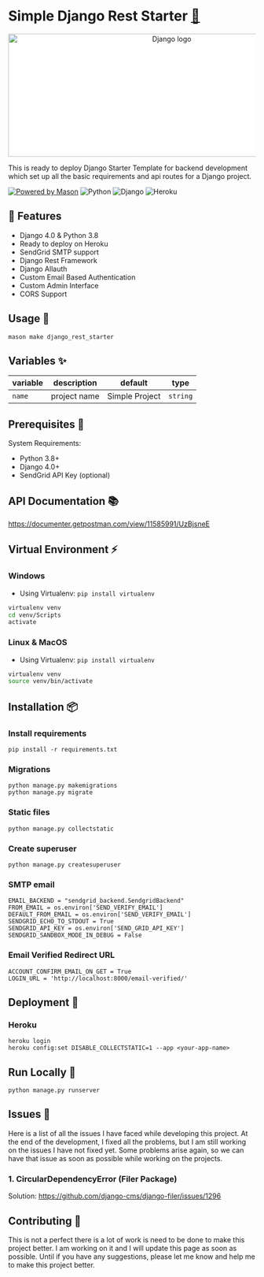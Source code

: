 # Simple Django Rest Starter  [🔗](https://brickhub.dev/bricks/simple_django_starter/0.1.0+2)

<div align="center">
  <img width="650" height="250" style="background:white;" src="https://soshace.com/wp-content/uploads/2021/01/879-png-3.png" alt="Django logo">
</div>

This is ready to deploy Django Starter Template for backend development which set up all the basic requirements and api routes for a Django project.

[![Powered by Mason](https://img.shields.io/endpoint?url=https%3A%2F%2Ftinyurl.com%2Fmason-badge)](https://github.com/felangel/mason) ![Python](https://img.shields.io/badge/python-3670A0?style=for-the-badge&logo=python&logoColor=ffdd54) ![Django](https://img.shields.io/badge/django-%23092E20.svg?style=for-the-badge&logo=django&logoColor=white) ![Heroku](https://img.shields.io/badge/heroku-%23430098.svg?style=for-the-badge&logo=heroku&logoColor=white)

## 🚀 Features

- Django 4.0 & Python 3.8
- Ready to deploy on Heroku
- SendGrid SMTP support
- Django Rest Framework
- Django Allauth
- Custom Email Based Authentication
- Custom Admin Interface
- CORS Support

## Usage 🚀

```
mason make django_rest_starter
```

## Variables ✨

| variable           | description                  | default | type      |
| ------------------ | ---------------------------- | ------- | --------- |
| `name`     | project name          | Simple Project   | `string`  |


## Prerequisites 💬

System Requirements:
- Python 3.8+
- Django 4.0+
- SendGrid API Key (optional)

## API Documentation 📚
https://documenter.getpostman.com/view/11585991/UzBjsneE


## Virtual Environment ⚡️

### Windows

- Using Virtualenv: `pip install virtualenv`
```bash
virtualenv venv
cd venv/Scripts
activate
```

### Linux & MacOS
- Using Virtualenv: `pip install virtualenv`
```bash
virtualenv venv
source venv/bin/activate
```

## Installation 📦

### Install requirements

    pip install -r requirements.txt

### Migrations

    python manage.py makemigrations
    python manage.py migrate

### Static files

    python manage.py collectstatic

### Create superuser

    python manage.py createsuperuser

### SMTP email

    EMAIL_BACKEND = "sendgrid_backend.SendgridBackend"
    FROM_EMAIL = os.environ['SEND_VERIFY_EMAIL']
    DEFAULT_FROM_EMAIL = os.environ['SEND_VERIFY_EMAIL']
    SENDGRID_ECHO_TO_STDOUT = True
    SENDGRID_API_KEY = os.environ['SEND_GRID_API_KEY']
    SENDGRID_SANDBOX_MODE_IN_DEBUG = False

### Email Verified Redirect URL

    ACCOUNT_CONFIRM_EMAIL_ON_GET = True
    LOGIN_URL = 'http://localhost:8000/email-verified/'

## Deployment 🚀

### Heroku

    heroku login
    heroku config:set DISABLE_COLLECTSTATIC=1 --app <your-app-name>

## Run Locally 🏃

    python manage.py runserver

## Issues 🐛

Here is a list of all the issues I have faced while developing this project. At the end of the development, I fixed all the problems, but I am still working on the issues I have not fixed yet. Some problems arise again, so we can have that issue as soon as possible while working on the projects.

### 1. CircularDependencyError (Filer Package)
Solution: https://github.com/django-cms/django-filer/issues/1296

## Contributing 💬

This is not a perfect there is a lot of work is need to be done to make this project better. I am working on it and I will update this page as soon as possible. Until if you have any suggestions, please let me know and help me to make this project better.